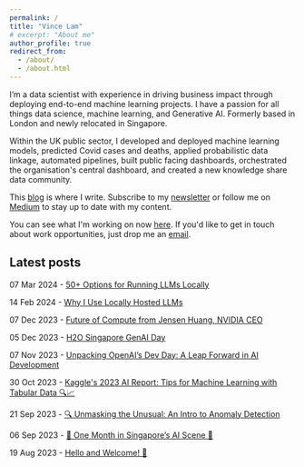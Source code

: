 ```yaml
---
permalink: /
title: "Vince Lam"
# excerpt: "About me"
author_profile: true
redirect_from: 
  - /about/
  - /about.html
---
```


I’m a data scientist with experience in driving business impact through deploying end-to-end machine learning projects. I have a passion for all things data science, machine learning, and Generative AI. Formerly based in London and newly relocated in Singapore.

Within the UK public sector, I developed and deployed machine learning models, predicted Covid cases and deaths, applied probabilistic data linkage, automated pipelines, built public facing dashboards, orchestrated the organisation's central dashboard, and created a new knowledge share data community.

This [blog](/posts/) is where I write. Subscribe to my [newsletter](https://vincelam.substack.com/) or follow me on [Medium](https://medium.com/@vince-lam) to stay up to date with my content.

You can see what I'm working on now [here](now.md). If you'd like to get in touch about work opportunities, just drop me an [email](mailto:vincenthmlam@gmail.com).

## Latest posts

07 Mar 2024 - [50+ Options for Running LLMs Locally](/posts/local-llm-options/)

14 Feb 2024 - [Why I Use Locally Hosted LLMs](/posts/why-use-local-llms/)

07 Dec 2023 - [Future of Compute from Jensen Huang, NVIDIA CEO](/posts/jensen-huang/)

05 Dec 2023 - [H2O Singapore GenAI Day](/posts/h2o-genai/)

07 Nov 2023 - [Unpacking OpenAI’s Dev Day: A Leap Forward in AI Development](/posts/openai-dev-day/)

30 Oct 2023 - [Kaggle's 2023 AI Report: Tips for Machine Learning with Tabular Data 🔍📈](/posts/tips-for-tabular-ml/)

21 Sep 2023 - [🔍 Unmasking the Unusual: An Intro to Anomaly Detection](/posts/anomaly-detection-intro/)

06 Sep 2023 - [🎉 One Month in Singapore’s AI Scene 🤖](/posts/first-month/)

19 Aug 2023 - [Hello and Welcome! 👋](/posts/welcome/)
